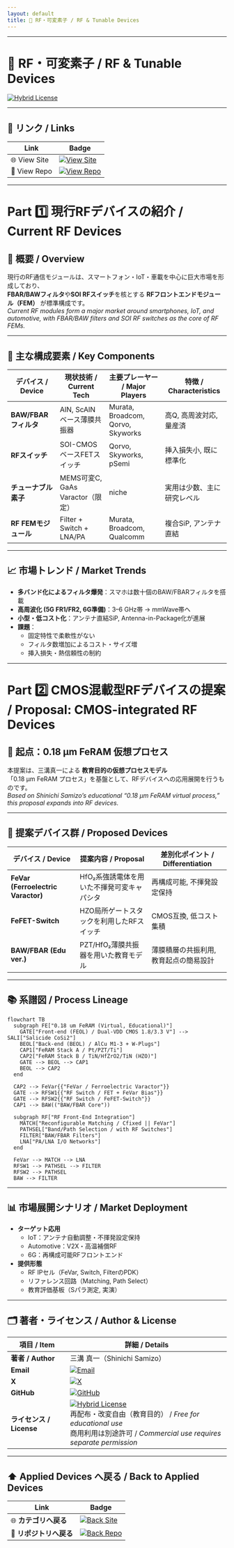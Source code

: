 ```yaml
---
layout: default
title: 📡 RF・可変素子 / RF & Tunable Devices
---
```


---

# 📡 RF・可変素子 / RF & Tunable Devices  

[![Hybrid License](https://img.shields.io/badge/license-Hybrid-blueviolet)](../../../#-ライセンス--license)

---

## 🔗 リンク / Links  

| Link | Badge |
|---|---|
| 🌐 View Site | [![View Site](https://img.shields.io/badge/View-Site-brightgreen?style=for-the-badge&logo=githubpages)](https://samizo-aitl.github.io/Edusemi-Plus/applied-devices/rf-devices/) |
| 📂 View Repo | [![View Repo](https://img.shields.io/badge/View-Repo-blue?style=for-the-badge&logo=github)](https://github.com/Samizo-AITL/Edusemi-Plus/tree/main/applied-devices/rf-devices) |

---

# Part 1️⃣ 現行RFデバイスの紹介 / Current RF Devices  

## 📘 概要 / Overview
現行のRF通信モジュールは、スマートフォン・IoT・車載を中心に巨大市場を形成しており、  
**FBAR/BAWフィルタ**や**SOI RFスイッチ**を核とする **RFフロントエンドモジュール（FEM）** が標準構成です。  
*Current RF modules form a major market around smartphones, IoT, and automotive, with FBAR/BAW filters and SOI RF switches as the core of RF FEMs.*  

---

## 🔑 主な構成要素 / Key Components  

| デバイス / Device | 現状技術 / Current Tech | 主要プレーヤー / Major Players | 特徴 / Characteristics |
|---|---|---|---|
| **BAW/FBAR フィルタ** | AlN, ScAlN ベース薄膜共振器 | Murata, Broadcom, Qorvo, Skyworks | 高Q, 高周波対応, 量産済 |
| **RFスイッチ** | SOI-CMOSベースFETスイッチ | Qorvo, Skyworks, pSemi | 挿入損失小, 既に標準化 |
| **チューナブル素子** | MEMS可変C, GaAs Varactor（限定） | niche | 実用は少数、主に研究レベル |
| **RF FEMモジュール** | Filter + Switch + LNA/PA | Murata, Broadcom, Qualcomm | 複合SiP, アンテナ直結 |

---

## 📈 市場トレンド / Market Trends
- **多バンド化によるフィルタ爆発**：スマホは数十個のBAW/FBARフィルタを搭載  
- **高周波化 (5G FR1/FR2, 6G準備)**：3–6 GHz帯 → mmWave帯へ  
- **小型・低コスト化**：アンテナ直結SiP, Antenna-in-Package化が進展  
- **課題**：  
  - 固定特性で柔軟性がない  
  - フィルタ数増加によるコスト・サイズ増  
  - 挿入損失・熱信頼性の制約  

---

# Part 2️⃣ CMOS混載型RFデバイスの提案 / Proposal: CMOS-integrated RF Devices  

## 🧭 起点：0.18 µm FeRAM 仮想プロセス  
本提案は、三溝真一による **教育目的の仮想プロセスモデル**  
「0.18 µm FeRAM プロセス」を基盤として、RFデバイスへの応用展開を行うものです。  
*Based on Shinichi Samizo’s educational “0.18 µm FeRAM virtual process,” this proposal expands into RF devices.*  

---

## 🔄 提案デバイス群 / Proposed Devices

| デバイス / Device | 提案内容 / Proposal | 差別化ポイント / Differentiation |
|---|---|---|
| **FeVar (Ferroelectric Varactor)** | HfO₂系強誘電体を用いた不揮発可変キャパシタ | 再構成可能, 不揮発設定保持 |
| **FeFET-Switch** | HZO局所ゲートスタックを利用したRFスイッチ | CMOS互換, 低コスト集積 |
| **BAW/FBAR (Edu ver.)** | PZT/HfO₂薄膜共振器を用いた教育モデル | 薄膜積層の共振利用, 教育起点の簡易設計 |

---

## 📚 系譜図 / Process Lineage

```mermaid
flowchart TB
  subgraph FE["0.18 um FeRAM (Virtual, Educational)"]
    GATE["Front-end (FEOL) / Dual-VDD CMOS 1.8/3.3 V"] --> SALI["Salicide CoSi2"]
    BEOL["Back-end (BEOL) / AlCu M1-3 + W-Plugs"]
    CAP1["FeRAM Stack A / Pt/PZT/Ti"]
    CAP2["FeRAM Stack B / TiN/HfZrO2/TiN (HZO)"]
    GATE --> BEOL --> CAP1
    BEOL --> CAP2
  end

  CAP2 --> FeVar{{"FeVar / Ferroelectric Varactor"}}
  GATE --> RFSW1{{"RF Switch / FET + FeVar Bias"}}
  GATE --> RFSW2{{"RF Switch / FeFET-Switch"}}
  CAP1 --> BAW(("BAW/FBAR Core"))

  subgraph RF["RF Front-End Integration"]
    MATCH["Reconfigurable Matching / Cfixed || FeVar"]
    PATHSEL["Band/Path Selection / with RF Switches"]
    FILTER["BAW/FBAR Filters"]
    LNA["PA/LNA I/O Networks"]
  end

  FeVar --> MATCH --> LNA
  RFSW1 --> PATHSEL --> FILTER
  RFSW2 --> PATHSEL
  BAW --> FILTER
```

---

## 📊 市場展開シナリオ / Market Deployment

- **ターゲット応用**  
  - IoT：アンテナ自動調整・不揮発設定保持  
  - Automotive：V2X・高温補償RF  
  - 6G：再構成可能RFフロントエンド  
- **提供形態**  
  - RF IPセル（FeVar, Switch, FilterのPDK）  
  - リファレンス回路（Matching, Path Select）  
  - 教育評価基板（Sパラ測定, 実演）  

---

## 🗂️ 著者・ライセンス / Author & License

| 項目 / Item | 詳細 / Details |
|---|---|
| **著者 / Author** | 三溝 真一（Shinichi Samizo） |
| **Email** | [![Email](https://img.shields.io/badge/Email-shin3t72%40gmail.com-red?style=for-the-badge&logo=gmail)](mailto:shin3t72@gmail.com) |
| **X** | [![X](https://img.shields.io/badge/X-@shin3t72-black?style=for-the-badge&logo=x)](https://x.com/shin3t72) |
| **GitHub** | [![GitHub](https://img.shields.io/badge/GitHub-Samizo--AITL-blue?style=for-the-badge&logo=github)](https://github.com/Samizo-AITL) |
| **ライセンス / License** | [![Hybrid License](https://img.shields.io/badge/license-Hybrid-blueviolet?style=for-the-badge)](../../../#-ライセンス--license) <br> 再配布・改変自由（教育目的） / *Free for educational use* <br> 商用利用は別途許可 / *Commercial use requires separate permission* |

---

## ⬆️ Applied Devices へ戻る / Back to Applied Devices

| Link | Badge |
|---|---|
| 🌐 **カテゴリへ戻る** | [![Back Site](https://img.shields.io/badge/⬆️%20Back-Applied--Devices-brightgreen?style=for-the-badge&logo=githubpages)](https://samizo-aitl.github.io/Edusemi-Plus/applied-devices/) |
| 📂 **リポジトリへ戻る** | [![Back Repo](https://img.shields.io/badge/⬆️%20Back-Repo-blue?style=for-the-badge&logo=github)](https://github.com/Samizo-AITL/Edusemi-Plus/tree/main/applied-devices) |
